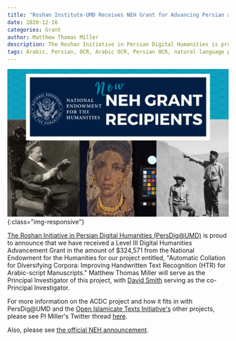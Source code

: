 ```yaml
---
title: "Roshan Institute-UMD Receives NEH Grant for Advancing Persian and Arabic Manuscript HTR"
date: 2020-12-16
categories: Grant
author: Matthew Thomas Miller
description: The Roshan Initiative in Persian Digital Humanities is proud to announce that we have received a Level III Digital Humanities Advancement Grant in the amount of $324,571 from the National Endowment for the Humanities for our project entitled, Automatic Collation for Diversifying Corpora: Improving Handwritten Text Recognition (HTR) for Arabic-script Manuscripts.
tags: Arabic, Persian, OCR, Arabic OCR, Persian OCR, natural language processing, machine learning, artificial intelligence, digital humanities, Persian digital humanities, Arabic digital humanities, manuscripts, HTR
---
```

![NEH Logo](/images/NEH.jpg){:class="img-responsive"}

[The Roshan Initiative in Persian Digital Humanities (PersDig@UMD)](https://persdig.umd.edu/) is proud to announce that we have received a Level III Digital Humanities Advancement Grant in the amount of $324,571 from the National Endowment for the Humanities for our project entitled, "Automatic Collation for Diversifying Corpora: Improving Handwritten Text Recognition (HTR) for Arabic-script Manuscripts." Matthew Thomas Miller will serve as the Principal Investigator of this project, with [David Smith](https://www.khoury.northeastern.edu/people/david-smith/) serving as the co-Principal Investigator. 
 
For more information on the ACDC project and how it fits in with PersDig@UMD and the [Open Islamicate Texts Initiative's](https://www.openiti.org/) other projects, please see PI Miller's Twitter thread [here](https://twitter.com/M_T_Miller/status/1339315848373297158).

Also, please see [the official NEH announcement](https://www.neh.gov/news/neh-announces-33-million-213-humanities-projects-nationwide).